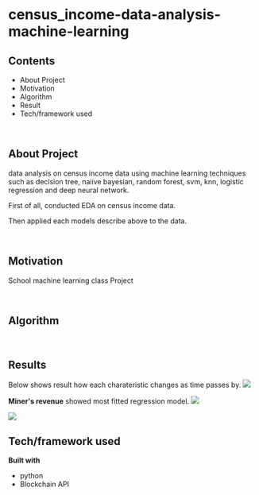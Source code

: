 # census_income-data-analysis-machine-learning

## Contents
* About Project
* Motivation
* Algorithm
* Result
* Tech/framework used

&nbsp;

## About Project
data analysis on census income data using machine learning techniques such as decision tree, naiive bayesian, random forest, svm, knn, logistic regression and deep neural network.

First of all, conducted EDA on census income data.

Then applied each models describe above to the data.

&nbsp;

## Motivation
School machine learning class Project

&nbsp;

## Algorithm


&nbsp;

## Results

Below shows result how each charateristic changes as time passes by.
![](./result1.PNG)

**Miner's revenue** showed most fitted regression model.
![](./result3.PNG)

![](./result2.PNG)

## Tech/framework used
<b>Built with</b>
- python
- Blockchain API

&nbsp;

